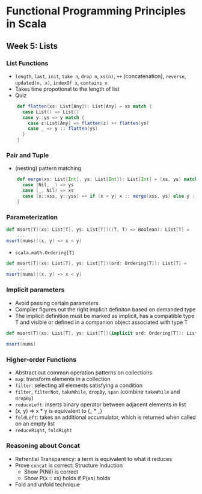 # Functional Programming Principles in Scala

## Week 5: Lists
### List Functions
- `length`, `last`, `init`, `take n`, `drop n`, `xs(n)`, `++` (concatenation), `reverse`, `updated(n, x)`, `indexOf x`, `contains x`
- Takes time propotional to the length of list
- Quiz

```scala
	def flatten(xs: List[Any]): List[Any] = xs match {
	  case List() => List()
	  case y::ys => y match {
	    case z:List[Any] => flatten(z) ++ flatten(ys)
	    case _ => y :: flatten(ys)
	  }
	}
```
### Pair and Tuple
- (nesting) pattern matching

```scala
	def merge(xs: List[Int], ys: List[Int]): List[Int] = (xs, ys) match {
	  case (Nil, _) => ys
	  case (_, Nil) => xs
	  case (x::xss, y::yss) => if (x < y) x :: merge(xss, ys) else y :: merge(xs, yss)
	}
```
### Parameterization

```scala
def msort[T](xs: List[T], ys: List[T])((T, T) => Boolean): List[T] =
	...
msort(nums)((x, y) => x < y)
```
- `scala.math.Ordering[T]`

```scala
def msort[T](xs: List[T], ys: List[T])(ord: Ordering[T]): List[T] =
	...
msort(nums)((x, y) => x < y)
```
### Implicit parameters
- Avoid passing certain parameters
- Compiler figures out the right implicit definiton based on demanded type
- The implicit definition must be marked as implicit, has a compatible type T and visible or defined in a companion object associated with type T

```scala
def msort[T](xs: List[T], ys: List[T])(implicit ord: Ordering[T]): List[T] =
	...
msort(nums)
```
### Higher-order Functions
- Abstract out common operation patterns on collections
- `map`: transform elements in a collection
- `filter`: selecting all elements satisfying a condition
- `filter`, `filterNot`, `takeWhile`, `dropBy`, `span` (combine `takeWhile` and `dropBy`)
- `reduceLeft`: inserts binary operator between adjacent elements in list
- (x, y) => x * y is equivalent to (_ * _)
- `foldLeft`: takes an additional accumulator, which is returned when called on an empty list
- `reduceRight`, `foldRight`

### Reasoning about Concat
- Refrential Transparency: a term is equivalent to what it reduces
- Prove `concat` is correct: Structure Induction
	- Show P(Nil) is correct
	- Show P(x :: xs) holds if P(xs) holds
- Fold and unfold technique
